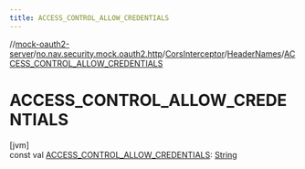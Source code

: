 ```yaml
---
title: ACCESS_CONTROL_ALLOW_CREDENTIALS
---
```

//[mock-oauth2-server](../../../../index.html)/[no.nav.security.mock.oauth2.http](../../index.html)/[CorsInterceptor](../index.html)/[HeaderNames](index.html)/[ACCESS_CONTROL_ALLOW_CREDENTIALS](-a-c-c-e-s-s_-c-o-n-t-r-o-l_-a-l-l-o-w_-c-r-e-d-e-n-t-i-a-l-s.html)



# ACCESS_CONTROL_ALLOW_CREDENTIALS



[jvm]\
const val [ACCESS_CONTROL_ALLOW_CREDENTIALS](-a-c-c-e-s-s_-c-o-n-t-r-o-l_-a-l-l-o-w_-c-r-e-d-e-n-t-i-a-l-s.html): [String](https://kotlinlang.org/api/latest/jvm/stdlib/kotlin/-string/index.html)




